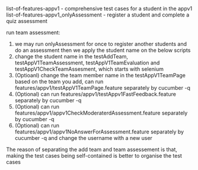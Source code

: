 list-of-features-appv1 - comprehensive test cases for a student in the appv1
list-of-features-appv1_onlyAssessment - register a student and complete a quiz assessment

run team assessment:
1. we may run onlyAssessment for once to register another students and do an assessment then we apply
the student name on the below scripts
2. change the student name in the testAddTeam, testAppV1TeamAssessment, testAppV1TeamEvaluation and testAppV1CheckTeamAssesment, which starts with selenium
3. (Optioanl) change the team member name in the testAppV1TeamPage based on the team you add, can run features/appv1/testAppV1TeamPage.feature separately by cucumber -q
4. (Optional) can run features/appv1/testAppv1FastFeedback.feature separately by cucumber -q
5. (Optional) can run features/appv1/appv1CheckModeraterdAssessment.feature separately by cucumber -q
6. (Optional) can run features/appv1/appv1NoAnswerForAssessment.feature separately by cucumber -q and change the username with a new user


The reason of separating the add team and team assessement is that, making the test cases being self-contained is better
to organise the test cases